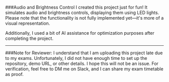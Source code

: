 ###Audio and Brightness Control
I created this project just for fun! It simulates audio and brightness controls, displaying them using LED lights. Please note that the functionality is not fully implemented yet—it's more of a visual representation.

Additionally, I used a bit of AI assistance for optimization purposes after completing the project.

---
###Note for Reviewer:
I understand that I am uploading this project late due to my exams. Unfortunately, I did not have enough time to set up the repository, demo URL, or other details. I hope this will not be an issue. For verification, feel free to DM me on Slack, and I can share my exam timetable as proof.
